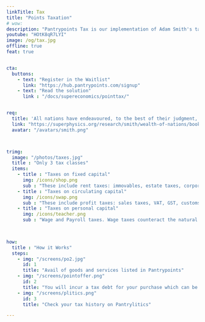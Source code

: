 ```yaml
---
linkTitle: Tax
title: "Points Taxation"
# wow: 
description: "Pantrypoints Tax is our implementation of Adam Smith's taxation system described in The Wealth of Nations, designed to make governments wealthy while being easy on the people"
youtube: "HOtK8qR7LYI"
image: /og/tax.jpg
offline: true
feat: true


cta:
  buttons:
    - text: "Register in the Waitlist"
      link: "https://hub.pantrypoints.com/signup"
    - text: "Read the solution"
      link : "/docs/supereconomics/pointtax/"


req:
  title: 'All nations have endeavoured, to the best of their judgment, to render their taxes as equal, certain, convenient as possible. Historical taxes will show that these endeavours were not equally successful'
  link: "https://superphysics.org/research/smith/wealth-of-nations/book-5/chapter-2/part-2a-tax-maxims"
  avatar: "/avatars/smith.png"



trimg:
  image: "/photos/taxes.jpg"
  title : "Only 3 tax classes"
  items:
    - title : "Taxes on fixed capital"
      img: /icons/shop.png
      sub : "These include rent taxes: immovables, estate taxes, corporate income, dividends, percentage tax. The rent taxes counteract the natural idleness from wage taxes"
    - title : "Taxes on circulating capital"
      img: /icons/swap.png    
      sub : "These include profit taxes: sales taxes, VAT, GST, customs duties, capital gains, etc. The profit taxes counteract the rent-seeking behavior from rent taxes"
    - title : "Taxes on personal capital"
      img: /icons/teacher.png    
      sub : "Wage and Payroll taxes. Wage taxes counteract the natural oligarchy tendency from profit taxes"

  

how:
  title : "How it Works"
  steps:
    - img: "/screens/po2.jpg"
      id: 1
      title: "Avail of goods and services listed in Pantrypoints"
    - img: "/screens/pointoffer.png"
      id: 2
      title: "You will incur a tax debt for your purchase which can be paid in money or kind"
    - img: "/screens/plitics.png"
      id: 3
      title: "Check your tax history on Pantrylitics"

---
```


